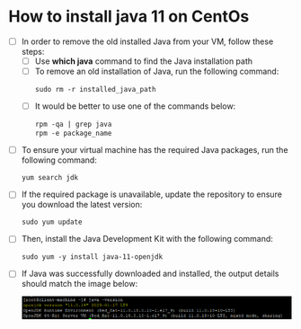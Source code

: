 # How to install java 11 on CentOs
- [ ] In order to remove the old installed Java from your VM, follow these steps:
	- [ ] Use **which java** command to find the Java installation path
	- [ ] To remove an old installation of Java, run the following command:
        ```
        sudo rm -r installed_java_path
        ```
	- [ ] It would be better to use one of the commands below:
        ```
        rpm -qa | grep java
        rpm -e package_name
        ```
- [ ] To ensure your virtual machine has the required Java packages, run the following command:
    ```
    yum search jdk
    ```
- [ ] If the required package is unavailable, update the repository to ensure you download the latest version:
    ```
    sudo yum update
    ```
- [ ] Then, install the Java Development Kit with the following command:
    ```
    sudo yum -y install java-11-openjdk
    ```
- [ ] If Java was successfully downloaded and installed, the output details should match the image below:
    <p align="center">
        <img src="images/java.png"/>
    </p>